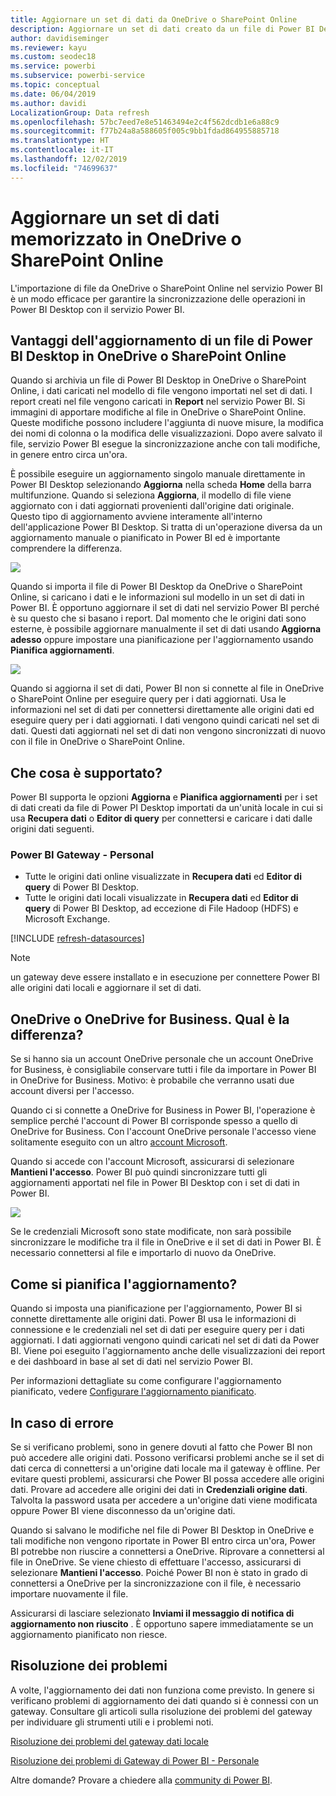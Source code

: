 ```yaml
---
title: Aggiornare un set di dati da OneDrive o SharePoint Online
description: Aggiornare un set di dati creato da un file di Power BI Desktop in OneDrive o SharePoint Online
author: davidiseminger
ms.reviewer: kayu
ms.custom: seodec18
ms.service: powerbi
ms.subservice: powerbi-service
ms.topic: conceptual
ms.date: 06/04/2019
ms.author: davidi
LocalizationGroup: Data refresh
ms.openlocfilehash: 57bc7eed7e8e51463494e2c4f562dcdb1e6a88c9
ms.sourcegitcommit: f77b24a8a588605f005c9bb1fdad864955885718
ms.translationtype: HT
ms.contentlocale: it-IT
ms.lasthandoff: 12/02/2019
ms.locfileid: "74699637"
---
```

# <a name="refresh-a-dataset-stored-on-onedrive-or-sharepoint-online"></a>Aggiornare un set di dati memorizzato in OneDrive o SharePoint Online
L'importazione di file da OneDrive o SharePoint Online nel servizio Power BI è un modo efficace per garantire la sincronizzazione delle operazioni in Power BI Desktop con il servizio Power BI.

## <a name="advantages-of-storing-a-power-bi-desktop-file-on-onedrive-or-sharepoint-online"></a>Vantaggi dell'aggiornamento di un file di Power BI Desktop in OneDrive o SharePoint Online
Quando si archivia un file di Power BI Desktop in OneDrive o SharePoint Online, i dati caricati nel modello di file vengono importati nel set di dati. I report creati nel file vengono caricati in **Report** nel servizio Power BI. Si immagini di apportare modifiche al file in OneDrive o SharePoint Online. Queste modifiche possono includere l'aggiunta di nuove misure, la modifica dei nomi di colonna o la modifica delle visualizzazioni. Dopo avere salvato il file, servizio Power BI esegue la sincronizzazione anche con tali modifiche, in genere entro circa un'ora.

È possibile eseguire un aggiornamento singolo manuale direttamente in Power BI Desktop selezionando **Aggiorna** nella scheda **Home** della barra multifunzione. Quando si seleziona **Aggiorna**, il modello di file viene aggiornato con i dati aggiornati provenienti dall'origine dati originale. Questo tipo di aggiornamento avviene interamente all'interno dell'applicazione Power BI Desktop. Si tratta di un'operazione diversa da un aggiornamento manuale o pianificato in Power BI ed è importante comprendere la differenza.

![](media/refresh-desktop-file-onedrive/pbix-refresh.png)

Quando si importa il file di Power BI Desktop da OneDrive o SharePoint Online, si caricano i dati e le informazioni sul modello in un set di dati in Power BI. È opportuno aggiornare il set di dati nel servizio Power BI perché è su questo che si basano i report. Dal momento che le origini dati sono esterne, è possibile aggiornare manualmente il set di dati usando **Aggiorna adesso** oppure impostare una pianificazione per l'aggiornamento usando **Pianifica aggiornamenti**. 

![](media/refresh-desktop-file-onedrive/powerbi-service-refresh.png)

Quando si aggiorna il set di dati, Power BI non si connette al file in OneDrive o SharePoint Online per eseguire query per i dati aggiornati. Usa le informazioni nel set di dati per connettersi direttamente alle origini dati ed eseguire query per i dati aggiornati. I dati vengono quindi caricati nel set di dati. Questi dati aggiornati nel set di dati non vengono sincronizzati di nuovo con il file in OneDrive o SharePoint Online.

## <a name="whats-supported"></a>Che cosa è supportato?
Power BI supporta le opzioni **Aggiorna** e **Pianifica aggiornamenti** per i set di dati creati da file di Power PI Desktop importati da un'unità locale in cui si usa **Recupera dati** o **Editor di query** per connettersi e caricare i dati dalle origini dati seguenti.

### <a name="power-bi-gateway---personal"></a>Power BI Gateway - Personal
* Tutte le origini dati online visualizzate in **Recupera dati** ed **Editor di query** di Power BI Desktop.
* Tutte le origini dati locali visualizzate in **Recupera dati** ed **Editor di query** di Power BI Desktop, ad eccezione di File Hadoop (HDFS) e Microsoft Exchange.

<!-- Refresh Data sources-->
[!INCLUDE [refresh-datasources](./includes/refresh-datasources.md)]

> [!NOTE]
> un gateway deve essere installato e in esecuzione per connettere Power BI alle origini dati locali e aggiornare il set di dati.
> 
> 

## <a name="onedrive-or-onedrive-for-business-whats-the-difference"></a>OneDrive o OneDrive for Business. Qual è la differenza?
Se si hanno sia un account OneDrive personale che un account OneDrive for Business, è consigliabile conservare tutti i file da importare in Power BI in OneDrive for Business. Motivo: è probabile che verranno usati due account diversi per l'accesso.

Quando ci si connette a OneDrive for Business in Power BI, l'operazione è semplice perché l'account di Power BI corrisponde spesso a quello di OneDrive for Business. Con l'account OneDrive personale l'accesso viene solitamente eseguito con un altro [account Microsoft](https://account.microsoft.com).

Quando si accede con l'account Microsoft, assicurarsi di selezionare **Mantieni l'accesso**. Power BI può quindi sincronizzare tutti gli aggiornamenti apportati nel file in Power BI Desktop con i set di dati in Power BI.

![](media/refresh-desktop-file-onedrive/refresh_signin_keepmesignedin.png)

Se le credenziali Microsoft sono state modificate, non sarà possibile sincronizzare le modifiche tra il file in OneDrive e il set di dati in Power BI. È necessario connettersi al file e importarlo di nuovo da OneDrive.

## <a name="how-do-i-schedule-refresh"></a>Come si pianifica l'aggiornamento?
Quando si imposta una pianificazione per l'aggiornamento, Power BI si connette direttamente alle origini dati. Power BI usa le informazioni di connessione e le credenziali nel set di dati per eseguire query per i dati aggiornati. I dati aggiornati vengono quindi caricati nel set di dati da Power BI. Viene poi eseguito l'aggiornamento anche delle visualizzazioni dei report e dei dashboard in base al set di dati nel servizio Power BI.

Per informazioni dettagliate su come configurare l'aggiornamento pianificato, vedere [Configurare l'aggiornamento pianificato](refresh-scheduled-refresh.md).

## <a name="when-things-go-wrong"></a>In caso di errore
Se si verificano problemi, sono in genere dovuti al fatto che Power BI non può accedere alle origini dati. Possono verificarsi problemi anche se il set di dati cerca di connettersi a un'origine dati locale ma il gateway è offline. Per evitare questi problemi, assicurarsi che Power BI possa accedere alle origini dati. Provare ad accedere alle origini dei dati in **Credenziali origine dati**. Talvolta la password usata per accedere a un'origine dati viene modificata oppure Power BI viene disconnesso da un'origine dati.

Quando si salvano le modifiche nel file di Power BI Desktop in OneDrive e tali modifiche non vengono riportate in Power BI entro circa un'ora, Power BI potrebbe non riuscire a connettersi a OneDrive. Riprovare a connettersi al file in OneDrive. Se viene chiesto di effettuare l'accesso, assicurarsi di selezionare **Mantieni l'accesso**. Poiché Power BI non è stato in grado di connettersi a OneDrive per la sincronizzazione con il file, è necessario importare nuovamente il file.

Assicurarsi di lasciare selezionato **Inviami il messaggio di notifica di aggiornamento non riuscito** . È opportuno sapere immediatamente se un aggiornamento pianificato non riesce.

## <a name="troubleshooting"></a>Risoluzione dei problemi
A volte, l'aggiornamento dei dati non funziona come previsto. In genere si verificano problemi di aggiornamento dei dati quando si è connessi con un gateway. Consultare gli articoli sulla risoluzione dei problemi del gateway per individuare gli strumenti utili e i problemi noti.

[Risoluzione dei problemi del gateway dati locale](service-gateway-onprem-tshoot.md)

[Risoluzione dei problemi di Gateway di Power BI - Personale](service-admin-troubleshooting-power-bi-personal-gateway.md)

Altre domande? Provare a chiedere alla [community di Power BI](https://community.powerbi.com/).

